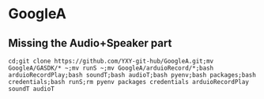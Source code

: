 # GoogleA

## Missing the Audio+Speaker part
```
cd;git clone https://github.com/YXY-git-hub/GoogleA.git;mv GoogleA/GASDK/* ~;mv runS ~;mv GoogleA/arduioRecord/*;bash arduioRecordPlay;bash soundT;bash audioT;bash pyenv;bash packages;bash credentials;bash runS;rm pyenv packages credentials arduioRecordPlay soundT audioT
```
